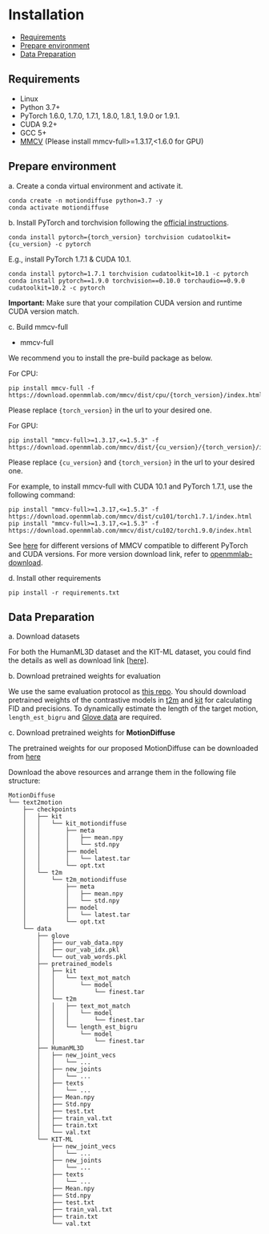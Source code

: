 # Installation

<!-- TOC -->

- [Requirements](#requirements)
- [Prepare environment](#prepare-environment)
- [Data Preparation](#data-preparation)

<!-- TOC -->

## Requirements

- Linux
- Python 3.7+
- PyTorch 1.6.0, 1.7.0, 1.7.1, 1.8.0, 1.8.1, 1.9.0 or 1.9.1.
- CUDA 9.2+
- GCC 5+
- [MMCV](https://github.com/open-mmlab/mmcv) (Please install mmcv-full>=1.3.17,<1.6.0 for GPU)

## Prepare environment

a. Create a conda virtual environment and activate it.

```shell
conda create -n motiondiffuse python=3.7 -y
conda activate motiondiffuse
```

b. Install PyTorch and torchvision following the [official instructions](https://pytorch.org/).
```shell
conda install pytorch={torch_version} torchvision cudatoolkit={cu_version} -c pytorch
```

E.g., install PyTorch 1.7.1 & CUDA 10.1.
```shell
conda install pytorch=1.7.1 torchvision cudatoolkit=10.1 -c pytorch
conda install pytorch==1.9.0 torchvision==0.10.0 torchaudio==0.9.0 cudatoolkit=10.2 -c pytorch
```

**Important:** Make sure that your compilation CUDA version and runtime CUDA version match.

c. Build mmcv-full

- mmcv-full

We recommend you to install the pre-build package as below.

For CPU:
```shell
pip install mmcv-full -f https://download.openmmlab.com/mmcv/dist/cpu/{torch_version}/index.html
```
Please replace `{torch_version}` in the url to your desired one.

For GPU:
```shell
pip install "mmcv-full>=1.3.17,<=1.5.3" -f https://download.openmmlab.com/mmcv/dist/{cu_version}/{torch_version}/index.html
```
Please replace `{cu_version}` and `{torch_version}` in the url to your desired one.

For example, to install mmcv-full with CUDA 10.1 and PyTorch 1.7.1, use the following command:
```shell
pip install "mmcv-full>=1.3.17,<=1.5.3" -f https://download.openmmlab.com/mmcv/dist/cu101/torch1.7.1/index.html
pip install "mmcv-full>=1.3.17,<=1.5.3" -f https://download.openmmlab.com/mmcv/dist/cu102/torch1.9.0/index.html
```

See [here](https://mmcv.readthedocs.io/en/latest/get_started/installation.html) for different versions of MMCV compatible to different PyTorch and CUDA versions.
For more version download link, refer to [openmmlab-download](https://download.openmmlab.com/mmcv/dist/index.html).


d. Install other requirements

```shell
pip install -r requirements.txt
```

## Data Preparation

a. Download datasets

For both the HumanML3D dataset and the KIT-ML dataset, you could find the details as well as download link [[here]](https://github.com/EricGuo5513/HumanML3D).

b. Download pretrained weights for evaluation

We use the same evaluation protocol as [this repo](https://github.com/EricGuo5513/text-to-motion). You should download pretrained weights of the contrastive models in [t2m](https://drive.google.com/file/d/1DSaKqWX2HlwBtVH5l7DdW96jeYUIXsOP/view) and [kit](https://drive.google.com/file/d/1tX79xk0fflp07EZ660Xz1RAFE33iEyJR/view) for calculating FID and precisions. To dynamically estimate the length of the target motion, `length_est_bigru` and [Glove data](https://drive.google.com/drive/folders/1qxHtwffhfI4qMwptNW6KJEDuT6bduqO7?usp=sharing) are required.

c. Download pretrained weights for **MotionDiffuse**

The pretrained weights for our proposed MotionDiffuse can be downloaded from [here](https://drive.google.com/drive/folders/1qxHtwffhfI4qMwptNW6KJEDuT6bduqO7?usp=sharing)


Download the above resources and arrange them in the following file structure:

```text
MotionDiffuse
└── text2motion
    ├── checkpoints
    │   ├── kit
    │   │   └── kit_motiondiffuse
    │   │       ├── meta
    │   │       │   ├── mean.npy
    │   │       │   └── std.npy
    │   │       ├── model
    │   │       │   └── latest.tar
    │   │       └── opt.txt
    │   └── t2m
    │       └── t2m_motiondiffuse
    │           ├── meta
    │           │   ├── mean.npy
    │           │   └── std.npy
    │           ├── model
    │           │   └── latest.tar
    │           └── opt.txt
    └── data
        ├── glove
        │   ├── our_vab_data.npy
        │   ├── our_vab_idx.pkl
        │   └── out_vab_words.pkl
        ├── pretrained_models
        │   ├── kit
        │   │   └── text_mot_match
        │   │       └── model
        │   │           └── finest.tar
        │   └── t2m
        │   │   ├── text_mot_match
        │   │   │   └── model
        │   │   │       └── finest.tar
        │   │   └── length_est_bigru
        │   │       └── model
        │   │           └── finest.tar
        ├── HumanML3D
        │   ├── new_joint_vecs
        │   │   └── ...
        │   ├── new_joints
        │   │   └── ...
        │   ├── texts
        │   │   └── ...
        │   ├── Mean.npy
        │   ├── Std.npy
        │   ├── test.txt
        │   ├── train_val.txt
        │   ├── train.txt
        │   └── val.txt
        └── KIT-ML
            ├── new_joint_vecs
            │   └── ...
            ├── new_joints
            │   └── ...
            ├── texts
            │   └── ...
            ├── Mean.npy
            ├── Std.npy
            ├── test.txt
            ├── train_val.txt
            ├── train.txt
            └── val.txt
```